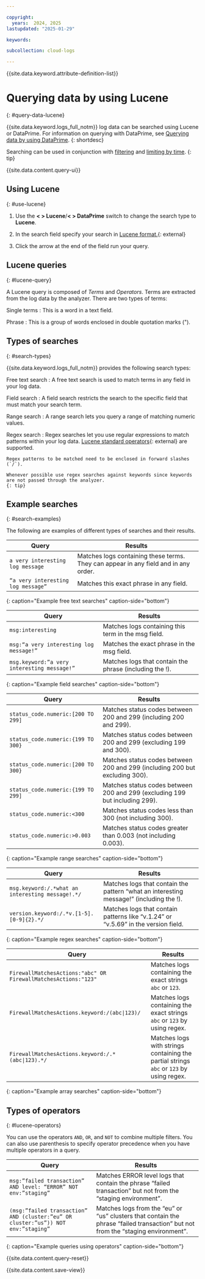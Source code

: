 ```yaml
---

copyright:
  years:  2024, 2025
lastupdated: "2025-01-29"

keywords:

subcollection: cloud-logs

---
```


{{site.data.keyword.attribute-definition-list}}



# Querying data by using Lucene
{: #query-data-lucene}

{{site.data.keyword.logs_full_notm}} log data can be searched using Lucene or DataPrime. For information on querying with DataPrime, see [Querying data by using DataPrime](/docs/cloud-logs?topic=cloud-logs-query-data-dataprime).
{: shortdesc}

Searching can be used in conjunction with [filtering](/docs/cloud-logs?topic=cloud-logs-query-data-filter) and [limiting by time](/docs/cloud-logs?topic=cloud-logs-query-data-time).
{: tip}


{{site.data.content.query-ui}}

## Using Lucene
{: #use-lucene}

1. Use the **< > Lucene**/**< > DataPrime** switch to change the search type to **Lucene**.

2. In the search field specify your search in [Lucene format.](https://lucene.apache.org/core/2_9_4/queryparsersyntax.html){: external}

3. Click the arrow at the end of the field run your query.

## Lucene queries
{: #lucene-query}

A Lucene query is composed of *Terms* and *Operators*. Terms are extracted from the log data by the analyzer. There are two types of terms:

Single terms
:   This is a word in a text field.

Phrase
:   This is a group of words enclosed in double quotation marks (").

## Types of searches
{: #search-types}

{{site.data.keyword.logs_full_notm}} provides the following search types:

Free text search
:   A free text search is used to match terms in any field in your log data.

Field search
:   A field search restricts the search to the specific field that must match your search term.

Range search
:   A range search lets you query a range of matching numeric values.

Regex search
:   Regex searches let you use regular expressions to match patterns within your log data. [Lucene standard operators](https://www.elastic.co/guide/en/elasticsearch/reference/8.4/regexp-syntax.html#regexp-standard-operators){: external} are supported.

    Regex patterns to be matched need to be enclosed in forward slashes (`/`).

    Whenever possible use regex searches against keywords since keywords are not passed through the analyzer.
    {: tip}

## Example searches
{: #search-examples}

The following are examples of different types of searches and their results.

| Query | Results |
|-------|---------|
| `a very interesting log message` | Matches logs containing these terms. They can appear in any field and in any order. |
| `“a very interesting log message”` | Matches this exact phrase in any field. | 
{: caption="Example free text searches" caption-side="bottom"}

| Query | Results |
|-------|---------|
| `msg:interesting` | Matches logs containing this term in the msg field. |
| `msg:“a very interesting log message!”` |	Matches the exact phrase in the msg field. |
| `msg.keyword:”a very interesting message!”` | Matches logs that contain the phrase (including the !). |
{: caption="Example field searches" caption-side="bottom"}

| Query | Results |
|-------|---------|
| `status_code.numeric:[200 TO 299]` | Matches status codes between 200 and 299 (including 200 and 299). |
| `status_code.numeric:{199 TO 300}` | Matches status codes between 200 and 299 (excluding 199 and 300). |
| `status_code.numeric:[200 TO 300}` | Matches status codes between 200 and 299 (including 200 but excluding 300). |
| `status_code.numeric:{199 TO 299]` | Matches status codes between 200 and 299 (excluding 199 but including 299). |
| `status_code.numeric:<300` | Matches status codes less than 300 (not including 300). |
| `status_code.numeric:>0.003` | Matches status codes greater than 0.003 (not including 0.003). |
{: caption="Example range searches" caption-side="bottom"}

| Query | Results |
|-------|---------|
| `msg.keyword:/.*what an interesting message!.*/` | Matches logs that contain the pattern “what an interesting message!” (including the !). |
| `version.keyword:/.*v.[1-5].[0-9]{2}.*/` | Matches logs that contain patterns like “v.1.24” or “v.5.69” in the version field. |
{: caption="Example regex searches" caption-side="bottom"}

| Query | Results |
|-------|---------|
| `FirewallMatchesActions:"abc" OR FirewallMatchesActions:"123"` | Matches logs containing the exact strings `abc` or `123`. |
| `FirewallMatchesActions.keyword:/(abc\|123)/` | Matches logs containing the exact strings `abc` or `123` by using regex. |
| `FirewallMatchesActions.keyword:/.*(abc\|123).*/` | Matches logs with strings containing the partial strings `abc` or `123` by using regex. |
{: caption="Example array searches" caption-side="bottom"}

## Types of operators
{: #lucene-operators}

You can use the operators `AND`, `OR`, and `NOT` to combine multiple filters. You can also use parenthesis to specify operator precedence when you have multiple operators in a query.

| Query | Results |
|-------|---------|
| `msg:”failed transaction” AND level: “ERROR” NOT env:”staging”` |	Matches ERROR level logs that contain the phrase “failed transaction” but not from the “staging environment”. |
| `(msg:”failed transaction” AND (cluster:”eu” OR cluster:”us”)) NOT env:”staging”` | Matches logs from the “eu” or “us” clusters that contain the phrase “failed transaction” but not from the “staging environment”. |
{: caption="Example queries using operators" caption-side="bottom"}


{{site.data.content.query-reset}}


{{site.data.content.save-view}}
